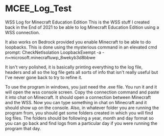 # MCEE_Log_Test
 WSS Log for Minecraft Education Edition
This is the WSS stuff I created back in the End of 2021 to be able to log Minecraft Education Edition using a WSS connection.  

It also works on Bedrock provided you enable Minecraft to be able to do loopbacks.
This is done using the mysterious command in an elevated cmd prompt: 
CheckNetIsolation LoopbackExempt -a -n=microsoft.minecraftuwp_8wekyb3d8bbwe

 It isn't very polished, it is basically printing everything to the log file, headers and all so the log file gets all sorts of info that isn't really useful but I've never gone back to try to refine it.

To use the program in windows, you just need the .exe file.  You run it and it will open the wss console screen.  Copy the connection command and paste it into chat on Minecraft.  It should open a connection between Minecraft and the WSS.  Now you can type something in chat on Minecraft and it should show up on the console.
Also, in whatever folder you are running the program from, you should get some folders created in which you will find log files.  The folders should be following a year, month and day format so you can go back and find logs from a particular day if you were running the program that day.
